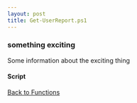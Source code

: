 ```yaml
---
layout: post
title: Get-UserReport.ps1
---
```


### something exciting

Some information about the exciting thing

#### Script

<script src="https://gist-it.appspot.com/github.com/BanterBoy/scripts-blog/blob/master/PowerShell/functions/activeDirectory/Get-UserReport.ps1"></script>

<a href="/menu/_pages/functions.html">Back to Functions</a>
